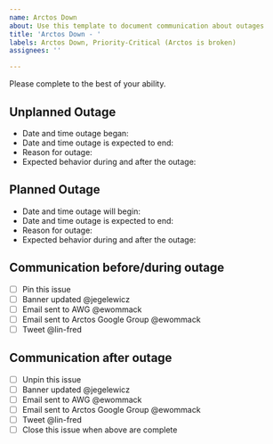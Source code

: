 ```yaml
---
name: Arctos Down
about: Use this template to document communication about outages
title: 'Arctos Down - '
labels: Arctos Down, Priority-Critical (Arctos is broken)
assignees: ''

---
```


Please complete to the best of your ability.

## Unplanned Outage
 - Date and time outage began:
 - Date and time outage is expected to end:
 - Reason for outage:
 - Expected behavior during and after the outage:

## Planned Outage
 - Date and time outage will begin:
 - Date and time outage is expected to end:
 - Reason for outage:
 - Expected behavior during and after the outage:

## Communication before/during outage
- [ ] Pin this issue
- [ ] Banner updated @jegelewicz 
- [ ] Email sent to AWG @ewommack 
- [ ] Email sent to Arctos Google Group @ewommack 
- [ ] Tweet @lin-fred 

## Communication after outage
- [ ] Unpin this issue
- [ ] Banner updated @jegelewicz
- [ ] Email sent to AWG @ewommack
- [ ] Email sent to Arctos Google Group @ewommack
- [ ] Tweet @lin-fred
- [ ] Close this issue when above are complete
